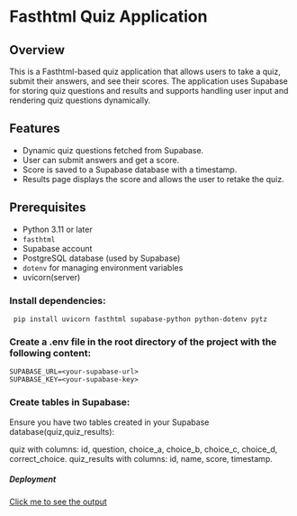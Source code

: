 # Fasthtml Quiz Application
## Overview

This is a Fasthtml-based quiz application that allows users to take a quiz, submit their answers, and see their scores. The application uses Supabase for storing quiz questions and results and supports handling user input and rendering quiz questions dynamically.

## Features

- Dynamic quiz questions fetched from Supabase.
- User can submit answers and get a score.
- Score is saved to a Supabase database with a timestamp.
- Results page displays the score and allows the user to retake the quiz.

## Prerequisites

- Python 3.11 or later
- `fasthtml`
- Supabase account
- PostgreSQL database (used by Supabase)
- `dotenv` for managing environment variables
- uvicorn(server)
  
### Install dependencies:
     pip install uvicorn fasthtml supabase-python python-dotenv pytz

### Create a .env file in the root directory of the project with the following content:
    SUPABASE_URL=<your-supabase-url>
    SUPABASE_KEY=<your-supabase-key>
    
### Create tables in Supabase:

Ensure you have two tables created in your Supabase database(quiz,quiz_results):

quiz with columns: id, question, choice_a, choice_b, choice_c, choice_d, correct_choice.
quiz_results with columns: id, name, score, timestamp.

##### Deployment
[Click me to see the output](https://fasthtml-quiz-nqtx.vercel.app/)
